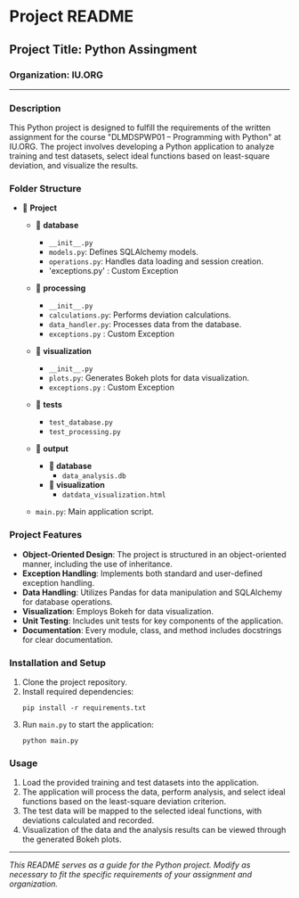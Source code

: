 # Project README

## Project Title: Python Assingment

### Organization: IU.ORG

---

### Description

This Python project is designed to fulfill the requirements of the written assignment for the course "DLMDSPWP01 – Programming with Python" at IU.ORG. The project involves developing a Python application to analyze training and test datasets, select ideal functions based on least-square deviation, and visualize the results.

### Folder Structure

- 📁 **Project**
    - 📁 **database**
        - `__init__.py`
        - `models.py`: Defines SQLAlchemy models.
        - `operations.py`: Handles data loading and session creation.
        -  'exceptions.py' : Custom Exception
    - 📁 **processing**
        - `__init__.py`
        - `calculations.py`: Performs deviation calculations.
        - `data_handler.py`: Processes data from the database.
        - `exceptions.py` : Custom Exception
    - 📁 **visualization**
        - `__init__.py`
        - `plots.py`: Generates Bokeh plots for data visualization.
        - `exceptions.py` : Custom Exception
    - 📁 **tests**
        - `test_database.py`
        - `test_processing.py`
    - 📁 **output**
        - 📁 **database**
            - `data_analysis.db`
        - 📁 **visualization**
            - `datdata_visualization.html`

    - `main.py`: Main application script.

### Project Features

- **Object-Oriented Design**: The project is structured in an object-oriented manner, including the use of inheritance.
- **Exception Handling**: Implements both standard and user-defined exception handling.
- **Data Handling**: Utilizes Pandas for data manipulation and SQLAlchemy for database operations.
- **Visualization**: Employs Bokeh for data visualization.
- **Unit Testing**: Includes unit tests for key components of the application.
- **Documentation**: Every module, class, and method includes docstrings for clear documentation.

### Installation and Setup

1. Clone the project repository.
2. Install required dependencies:
    ```
    pip install -r requirements.txt
    ```
3. Run `main.py` to start the application:
    ```
    python main.py
    ```

### Usage

1. Load the provided training and test datasets into the application.
2. The application will process the data, perform analysis, and select ideal functions based on the least-square deviation criterion.
3. The test data will be mapped to the selected ideal functions, with deviations calculated and recorded.
4. Visualization of the data and the analysis results can be viewed through the generated Bokeh plots.

---

*This README serves as a guide for the Python project. Modify as necessary to fit the specific requirements of your assignment and organization.*

